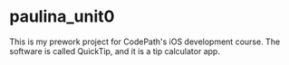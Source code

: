 # paulina_unit0
This is my prework project for CodePath's iOS development course. The software is called QuickTip, and it is a tip calculator app.
